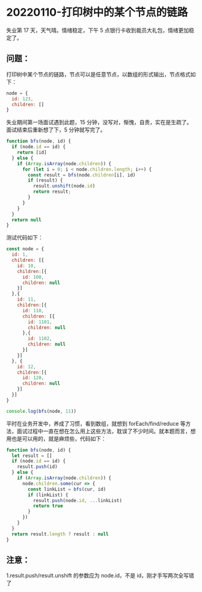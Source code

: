 # 20220110-打印树中的某个节点的链路

失业第 17 天，天气晴。情绪稳定，下午 5 点银行卡收到裁员大礼包，情绪更加稳定了。

## 问题：

打印树中某个节点的链路，节点可以是任意节点，以数组的形式输出，节点格式如下：

```JavaScript
node = {
  id: 123,
  children: []
}
```

失业期间第一场面试遇到此题，15 分钟，没写对，惭愧，自责，实在是生疏了。面试结束后重新想了下，5 分钟就写完了。

```JavaScript
function bfs(node, id) {
  if (node.id == id) {
    return [id]
  } else {
    if (Array.isArray(node.children)) {
      for (let i = 0; i < node.children.length; i++) {
        const result = bfs(node.children[i], id) 
        if (result) {
          result.unshift(node.id)
          return result;
        }
      }
    }
  }
  return null
}
```

测试代码如下：

```JavaScript
const node = {
  id: 1,
  children: [{
    id: 10,
    children:[{
      id: 100,
      children: null
    }]
  },{
    id: 11,
    children:[{
      id: 110,
      children: [{
        id: 1101,
        children: null
      },{
        id: 1102,
        children: null
      }]
    }]
  }, {
    id: 12,
    children:[{
      id: 120,
      children: null
    }]
  }]
}

console.log(bfs(node, 11))
```

平时在业务开发中，养成了习惯，看到数组，就想到 forEach/find/reduce 等方法，面试过程中一直在想在怎么用上这些方法，耽误了不少时间。就本题而言，想用也是可以用的，就是麻烦些，代码如下：

```JavaScript
function bfs(node, id) {
  let result = []
  if (node.id == id) {
    result.push(id)
  } else {
    if (Array.isArray(node.children)) {
      node.children.some(cur => {
        const linkList = bfs(cur, id)
        if (linkList) {
          result.push(node.id, ...linkList)
          return true
        }
      })
    }
  }
  return result.length ? result : null
}
```

## 注意：

1.result.push/result.unshift 的参数应为 node.id，不是 id，刚才手写两次全写错了















